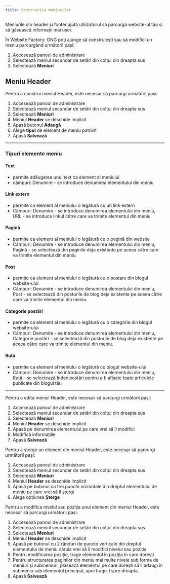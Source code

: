 ```yaml
---
title: Construcția meniurilor
---
```


Meniurile din header și footer ajută utilizatorul să parcurgă
website-ul tău și să găsească informații mai ușor.

În Website Factory: ONG poți ajunge să construiești sau să modifici un
meniu parcurgând următorii pași:

1)  Accesează panoul de administrare
2)  Selectează meniul secundar de setări din colțul din dreapta sus
3)  Selectează **Meniuri**

## Meniu Header

Pentru a construi meniul Header, este necesar să parcurgi următorii
pași:

1)  Accesează panoul de administrare
2)  Selectează meniul secundar de setări din colțul din dreapta sus
3)  Selectează **Meniuri**
4)  Meniul **Header** se deschide implicit
5)  Apasă butonul **Adaugă**
6)  Alege **tipul** de element de meniu potrivit
7)  Apasă **Salvează**

***

### Tipuri elemente meniu

#### Text
- permite adăugarea unui text ca element al meniului
- câmpuri: Denumire - se introduce denumirea elementului din meniu

#### Link extern
- permite ca element al meniului o legătură cu un link extern
- Câmpuri: Denumire - se introduce denumirea elementului din meniu,
    URL - se introduce linkul către care va trimite elementul din
    meniu

#### Pagină
- permite ca element al meniului o legătură cu o pagină din website
- Câmpuri: Denumire - se introduce denumirea elementului din meniu,
    Pagină - se selectează din paginile deja existente pe aceea către
    care va trimite elementul din meniu.

#### Post
- permite ca element al meniului o legătură cu o postare din blogul
    website-ului
- Câmpuri: Denumire - se introduce denumirea elementului din meniu,
    Post - se selectează din posturile de blog deja existente pe aceea
    către care va trimite elementul din meniu.

#### Categorie postări
- permite ca element al meniului o legătură cu o categorie din blogul
    website-ului
- Câmpuri: Denumire - se introduce denumirea elementului din meniu,
    Categorie postări - se selectează din posturile de blog deja
    existente pe aceea către care va trimite elementul din meniu.

#### Rută
- permite ca element al meniului o legătură cu blogul website-ului
- Câmpuri: Denumire - se introduce denumirea elementului din meniu,
    Rută - se selectează Index postări pentru a fi afișate toate
    articolele publicate din blogul tău

***

Pentru a edita meniul Header, este necesar să parcurgi următorii pași:

1)  Accesează panoul de administrare
2)  Selectează meniul secundar de setări din colțul din dreapta sus
3)  Selectează **Meniuri**
4)  Meniul **Header** se deschide implicit
5)  Apasă pe denumirea elementului pe care vrei să îl modifici
6)  Modifică informațiile
7)  Apasă **Salvează**

Pentru a șterge un element din meniul Header, este necesar să parcurgi
următorii pași:

1)  Accesează panoul de administrare
2)  Selectează meniul secundar de setări din colțul din dreapta sus
3)  Selectează **Meniuri**
4)  Meniul **Header** se deschide implicit
5)  Apasă pe butonul cu trei puncte orizontale din dreptul elementului
    de meniu pe care vrei să îl ștergi
6)  Alege opțiunea **Șterge**

Pentru a modifica nivelul sau poziția unui element din meniul Header,
este necesar să parcurgi următorii pași:

1)  Accesează panoul de administrare
2)  Selectează meniul secundar de setări din colțul din dreapta sus
3)  Selectează **Meniuri**
4)  Meniul **Header** se deschide implicit
5)  Apasă pe butonul cu 2 rânduri de puncte verticale din dreptul
    elementului de meniu căruia vrei să îi modifici nivelul sau
    poziția
6)  Pentru modificarea poziție, trage elementul în poziția în care
    dorești
7)  Pentru structurarea paginilor din meniu mai multe nivele sub forma
    de meniuri și submeniuri, plasează elementul pe care dorești să îl
    adaugi în submeniu sub elementul principal, apoi trage-l spre
    dreapta.
8)  Apasă **Salvează**
